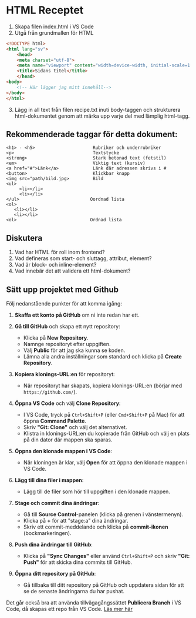 # HTML Receptet

1. Skapa filen index.html i VS Code
2. Utgå från grundmallen för HTML 

```html
<!DOCTYPE html>
<html lang="sv">
    <head>
    <meta charset="utf-8">
    <meta name="viewport" content="width=device-width, initial-scale=1.0">
    <title>Sidans titel</title>
    </head>
<body>
    <!-- Här lägger jag mitt innehåll--> 
</body>
</html>
```
3. Lägg in all text från filen recipe.txt inuti body-taggen och strukturera html-dokumentet genom att märka 
upp varje del med lämplig html-tagg.  

## Rekommenderade taggar för detta dokument: 

```
<h1> - <h5>                      Rubriker och underrubriker
<p>                              Textstycke
<strong>                         Stark betonad text (fetstil)
<em>                             Viktig text (kursiv) 
<a href="#">Länk</a>             Länk där adressen skrivs i #
<button>                         Klickbar knapp
<img src="path/bild.jpg>         Bild
<ul>
     <li></li>
     <li></li>
</ul>                           Oordnad lista
<ol> 
   <li></li>
   <li></li>
<ol>                            Ordnad lista
```


## Diskutera

1. Vad har HTML för roll inom frontend?
2. Vad defineras som start- och sluttagg, attribut, element?
3. Vad är block- och inline-element? 
4. Vad innebär det att validera ett html-dokument?

## Sätt upp projektet med Github

Följ nedanstående punkter för att komma igång:

1. **Skaffa ett konto på GitHub** om ni inte redan har ett.

2. **Gå till GitHub** och skapa ett nytt repository:
   - Klicka på **New Repository**.
   - Namnge repositoryt efter uppgiften.
   - Välj **Public** för att jag ska kunna se koden.
   - Lämna alla andra inställningar som standard och klicka på **Create Repository**.

3. **Kopiera klonings-URL:en** för repositoryt:
   - När repositoryt har skapats, kopiera klonings-URL:en (börjar med `https://github.com/`).

4. **Öppna VS Code** och välj **Clone Repository**:
   - I VS Code, tryck på `Ctrl+Shift+P` (eller `Cmd+Shift+P` på Mac) för att öppna **Command Palette**.
   - Skriv **"Git: Clone"** och välj det alternativet.
   - Klistra in klonings-URL:en du kopierade från GitHub och välj en plats på din dator där mappen ska sparas.

5. **Öppna den klonade mappen i VS Code**:
   - När kloningen är klar, välj **Open** för att öppna den klonade mappen i VS Code.

6. **Lägg till dina filer i mappen**:
   - Lägg till de filer som hör till uppgiften i den klonade mappen.

7. **Stage och commit dina ändringar**:
   - Gå till **Source Control**-panelen (klicka på grenen i vänstermenyn).
   - Klicka på **+** för att "stage:a" dina ändringar.
   - Skriv ett commit-meddelande och klicka på **commit-ikonen** (bockmarkeringen).

8. **Push dina ändringar till GitHub**:
   - Klicka på **"Sync Changes"** eller använd `Ctrl+Shift+P` och skriv **"Git: Push"** för att skicka dina commits till GitHub.

9. **Öppna ditt repository på GitHub**:
   - Gå tillbaka till ditt repository på GitHub och uppdatera sidan för att se de senaste ändringarna du har pushat.

Det går också bra att använda tillvägagångssättet **Publicera Branch** i VS Code, då skapas ett repo från VS Code. [Läs mer här](https://vscode.github.com/)
